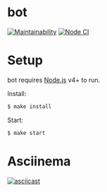 # bot

[![Maintainability](https://api.codeclimate.com/v1/badges/e3f47d7ee443d2cd2964/maintainability)](https://codeclimate.com/github/TimurDavlet/bot/maintainability)
[![Node CI](https://github.com/TimurDavlet/frontend-project-lvl1/workflows/CI/badge.svg)](https://github.com/TimurDavlet/bot/actions)

# Setup
bot requires [Node.js](https://nodejs.org/) v4+ to run.

Install:

```sh
$ make install
```

Start:
```sh
$ make start
```

# Asciinema 
[![asciicast](https://asciinema.org/a/fo9SboW0PAOS5PCNszbxG2u6d.svg)](https://asciinema.org/a/fo9SboW0PAOS5PCNszbxG2u6d)